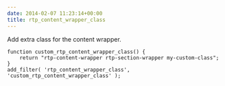 ```yaml
---
date: 2014-02-07 11:23:14+00:00
title: rtp_content_wrapper_class
---
```


Add extra class for the content wrapper.

    
    function custom_rtp_content_wrapper_class() {
        return "rtp-content-wrapper rtp-section-wrapper my-custom-class";
    }
    add_filter( 'rtp_content_wrapper_class', 'custom_rtp_content_wrapper_class' );
